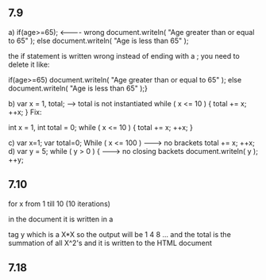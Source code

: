 ## 7.9

a) 
if(age>=65); <---- wrong
    document.writeln( "Age greater than or equal to 65" );
else
    document.writeln( "Age is less than 65" );


the if statement is written wrong instead of ending with a ; you need to delete it
like:

if(age>=65)
    document.writeln( "Age greater than or equal to 65" );
else
    document.writeln( "Age is less than 65" );}

b) 
var x = 1, total; --> total is not instantiated 
while ( x <= 10 ) {
    total += x;
    ++x; 
    }
Fix: 

int x = 1, 
int total = 0;
    while ( x <= 10 ) 
    {
        total += x;
        ++x; 
    }

c) 
var x=1;
var total=0;
While ( x <= 100 ) ---> no brackets 
    total += x;
    ++x;  
d) 
var y = 5;
while ( y > 0 ) 
{   ---> no closing backets
    document.writeln( y );
    ++y;  


## 7.10


<!-- Exercise 7.10: ex08_10.html -->
<html>
   <head>
    <meta charset = "utf-8"> <title>Mystery Script</title>     
     <script>
        var y; var x=1;
        var total = 0;
        while(x<=10) {
        y = x * x;
        document.writeln( "<p>" + y + "</p>" ); 
        total += y;
        ++x;
        } // end while
        document.writeln( "<p>Total is " + total + "</p>" );
        </script>
    </head>
    <body>
    </body>
</html>

for x from 1 till 10 (10 iterations)

in the document it is written in a <p> tag y which is a X*X
so the output will be
1
4
8
... 
and the total is the summation of all X^2's and it is written to the HTML document

## 7.18


<!DOCTYPE html>
<html>
   <head>
      <meta charset="utf-8">
      <title>Mystery Script</title>
      <script>
         var row = 10;
         var column;

         while (row >= 1) {
            column = 1;
            document.writeln("<p>");

            while (column <= 10) {
               document.write(row % 2 == 1 ? "<" : ">"); <--- if row is odd then seperate it with a column
               ++column;
            } // end while

            --row;
            document.writeln("</p>");
         } // end while
      </script>
   </head>
   <body>
   </body>
</html>

it generates a series of paragraphs where each paragraph contains a pattern of '<' and '>' characters. The pattern alternates between '<' and '>' for each row, creating an interesting visual effect. The final output will look like a staircase pattern of '<' and '>' characters.

